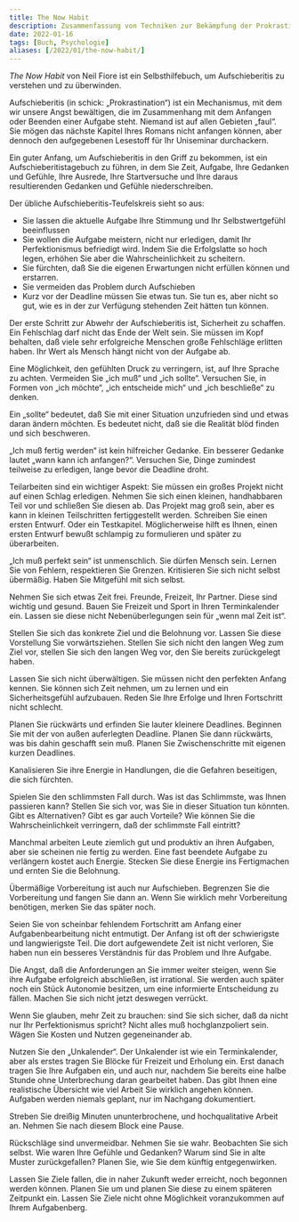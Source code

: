 ```yaml
---
title: The Now Habit
description: Zusammenfassung von Techniken zur Bekämpfung der Prokrastination
date: 2022-01-16
tags: [Buch, Psychologie]
aliases: [/2022/01/the-now-habit/]
---
```

*The Now Habit* von Neil Fiore ist ein Selbsthilfebuch, um Aufschieberitis zu verstehen und zu überwinden.

Aufschieberitis (in schick: „Prokrastination“) ist ein Mechanismus, mit dem wir unsere Angst bewältigen, die im Zusammenhang mit dem Anfangen oder Beenden einer Aufgabe steht. Niemand ist auf allen Gebieten „faul“. Sie mögen das nächste Kapitel Ihres Romans nicht anfangen können, aber dennoch den aufgegebenen Lesestoff für Ihr Uniseminar durchackern.

Ein guter Anfang, um Aufschieberitis in den Griff zu bekommen, ist ein Aufschieberitistagebuch zu führen, in dem Sie Zeit, Aufgabe, Ihre Gedanken und Gefühle, Ihre Ausrede, Ihre Startversuche und Ihre daraus resultierenden Gedanken und Gefühle niederschreiben.

Der übliche Aufschieberitis-Teufelskreis sieht so aus:

- Sie lassen die aktuelle Aufgabe Ihre Stimmung und Ihr Selbstwertgefühl beeinflussen
- Sie wollen die Aufgabe meistern, nicht nur erledigen, damit Ihr Perfektionismus befriedigt wird. Indem Sie die Erfolgslatte so hoch legen, erhöhen Sie aber die Wahrscheinlichkeit zu scheitern.
- Sie fürchten, daß Sie die eigenen Erwartungen nicht erfüllen können und erstarren.
- Sie vermeiden das Problem durch Aufschieben
- Kurz vor der Deadline müssen Sie etwas tun. Sie tun es, aber nicht so gut, wie es in der zur Verfügung stehenden Zeit hätten tun können.

Der erste Schritt zur Abwehr der Aufschieberitis ist, Sicherheit zu schaffen. Ein Fehlschlag darf nicht das Ende der Welt sein. Sie müssen im Kopf behalten, daß viele sehr erfolgreiche Menschen große Fehlschläge erlitten haben. Ihr Wert als Mensch hängt nicht von der Aufgabe ab.

Eine Möglichkeit, den gefühlten Druck zu verringern, ist, auf Ihre Sprache zu achten. Vermeiden Sie „ich muß“ und „ich sollte“. Versuchen Sie, in Formen von „ich möchte“, „ich entscheide mich“ und „ich beschließe“ zu denken.

Ein „sollte“ bedeutet, daß Sie mit einer Situation unzufrieden sind und etwas daran ändern möchten. Es bedeutet nicht, daß sie die Realität blöd finden und sich beschweren.

„Ich muß fertig werden“ ist kein hilfreicher Gedanke. Ein besserer Gedanke lautet „wann kann ich anfangen?“. Versuchen Sie, Dinge zumindest teilweise zu erledigen, lange bevor die Deadline droht.

Teilarbeiten sind ein wichtiger Aspekt: Sie müssen ein großes Projekt nicht auf einen Schlag erledigen. Nehmen Sie sich einen kleinen, handhabbaren Teil vor und schließen Sie diesen ab. Das Projekt mag groß sein, aber es kann in kleinen Teilschritten fertiggestellt werden. Schreiben Sie einen ersten Entwurf. Oder ein Testkapitel. Möglicherweise hilft es Ihnen, einen ersten Entwurf bewußt schlampig zu formulieren und später zu überarbeiten.

„Ich muß perfekt sein“ ist unmenschlich. Sie dürfen Mensch sein. Lernen Sie von Fehlern, respektieren Sie Grenzen. Kritisieren Sie sich nicht selbst übermäßig. Haben Sie Mitgefühl mit sich selbst.

Nehmen Sie sich etwas Zeit frei. Freunde, Freizeit, Ihr Partner. Diese sind wichtig und gesund. Bauen Sie Freizeit und Sport in Ihren Terminkalender ein. Lassen sie diese nicht Nebenüberlegungen sein für „wenn mal Zeit ist“.

Stellen Sie sich das konkrete Ziel und die Belohnung vor. Lassen Sie diese Vorstellung Sie vorwärtsziehen. Stellen Sie sich nicht den langen Weg zum Ziel vor, stellen Sie sich den langen Weg vor, den Sie bereits zurückgelegt haben.

Lassen Sie sich nicht überwältigen. Sie müssen nicht den perfekten Anfang kennen. Sie können sich Zeit nehmen, um zu lernen und ein Sicherheitsgefühl aufzubauen. Reden Sie Ihre Erfolge und Ihren Fortschritt nicht schlecht.

Planen Sie rückwärts und erfinden Sie lauter kleinere Deadlines. Beginnen Sie mit der von außen auferlegten Deadline. Planen Sie dann rückwärts, was bis dahin geschafft sein muß. Planen Sie Zwischenschritte mit eigenen kurzen Deadlines.

Kanalisieren Sie ihre Energie in Handlungen, die die Gefahren beseitigen, die sich fürchten.

Spielen Sie den schlimmsten Fall durch. Was ist das Schlimmste, was Ihnen passieren kann? Stellen Sie sich vor, was Sie in dieser Situation tun könnten. Gibt es Alternativen? Gibt es gar auch Vorteile? Wie können Sie die Wahrscheinlichkeit verringern, daß der schlimmste Fall eintritt?

Manchmal arbeiten Leute ziemlich gut und produktiv an ihren Aufgaben, aber sie scheinen nie fertig zu werden. Eine fast beendete Aufgabe zu verlängern kostet auch Energie. Stecken Sie diese Energie ins Fertigmachen und ernten Sie die Belohnung.

Übermäßige Vorbereitung ist auch nur Aufschieben. Begrenzen Sie die Vorbereitung und fangen Sie dann an. Wenn Sie wirklich mehr Vorbereitung benötigen, merken Sie das später noch.

Seien Sie von scheinbar fehlendem Fortschritt am Anfang einer Aufgabenbearbeitung nicht entmutigt. Der Anfang ist oft der schwierigste und langwierigste Teil. Die dort aufgewendete Zeit ist nicht verloren, Sie haben nun ein besseres Verständnis für das Problem und Ihre Aufgabe.

Die Angst, daß die Anforderungen an Sie immer weiter steigen, wenn Sie ihre Aufgabe erfolgreich abschließen, ist irrational. Sie werden auch später noch ein Stück Autonomie besitzen, um eine informierte Entscheidung zu fällen. Machen Sie sich nicht jetzt deswegen verrückt.

Wenn Sie glauben, mehr Zeit zu brauchen: sind Sie sich sicher, daß da nicht nur Ihr Perfektionismus spricht? Nicht alles muß hochglanzpoliert sein. Wägen Sie Kosten und Nutzen gegeneinander ab.

Nutzen Sie den „Unkalender“. Der Unkalender ist wie ein Terminkalender, aber als erstes tragen Sie Blöcke für Freizeit und Erholung ein. Erst danach tragen Sie Ihre Aufgaben ein, und auch nur, nachdem Sie bereits eine halbe Stunde ohne Unterbrechung daran gearbeitet haben. Das gibt Ihnen eine realistische Übersicht wie viel Arbeit Sie wirklich angehen können. Aufgaben werden niemals geplant, nur im Nachgang dokumentiert.

Streben Sie dreißig Minuten ununterbrochene, und hochqualitative Arbeit an. Nehmen Sie nach diesem Block eine Pause.

Rückschläge sind unvermeidbar. Nehmen Sie sie wahr. Beobachten Sie sich selbst. Wie waren Ihre Gefühle und Gedanken? Warum sind Sie in alte Muster zurückgefallen? Planen Sie, wie Sie dem künftig entgegenwirken.

Lassen Sie Ziele fallen, die in naher Zukunft weder erreicht, noch begonnen werden können. Planen Sie um und planen Sie diese zu einem späteren Zeitpunkt ein. Lassen Sie Ziele nicht ohne Möglichkeit voranzukommen auf Ihrem Aufgabenberg.